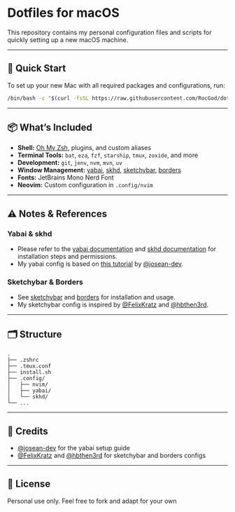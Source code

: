 # Dotfiles for macOS

This repository contains my personal configuration files and scripts for quickly setting up a new macOS machine.

---

## 🚀 Quick Start

To set up your new Mac with all required packages and configurations, run:

```bash
/bin/bash -c "$(curl -fsSL https://raw.githubusercontent.com/RocGod/dotfile/main/install.sh)"
```

---

## 📦 What’s Included

- **Shell:** [Oh My Zsh](https://ohmyz.sh/), plugins, and custom aliases
- **Terminal Tools:** `bat`, `eza`, `fzf`, `starship`, `tmux`, `zoxide`, and more
- **Development:** `git`, `jenv`, `nvm`, `mvn`, `uv`
- **Window Management:** [yabai](https://github.com/koekeishiya/yabai), [skhd](https://github.com/koekeishiya/skhd), [sketchybar](https://github.com/FelixKratz/SketchyBar), [borders](https://github.com/FelixKratz/JankyBorders)
- **Fonts:** JetBrains Mono Nerd Font
- **Neovim:** Custom configuration in `.config/nvim`

---

## ⚠️ Notes & References

### Yabai & skhd

- Please refer to the [yabai documentation](https://github.com/koekeishiya/yabai) and [skhd documentation](https://github.com/koekeishiya/skhd) for installation steps and permissions.
- My yabai config is based on [this tutorial](https://www.josean.com/posts/yabai-setup) by [@josean-dev](https://github.com/josean-dev).

### Sketchybar & Borders

- See [sketchybar](https://github.com/FelixKratz/SketchyBar) and [borders](https://github.com/FelixKratz/JankyBorders) for installation and usage.
- My sketchybar config is inspired by [@FelixKratz](https://github.com/FelixKratz) and [@hbthen3rd](https://github.com/hbthen3rd).

---

## 🗂️ Structure

```
.
├── .zshrc
├── .tmux.conf
├── install.sh
├── .config/
│   ├── nvim/
│   ├── yabai/
│   └── skhd/
└── ...
```

---

## 🙏 Credits

- [@josean-dev](https://github.com/josean-dev) for the yabai setup guide
- [@FelixKratz](https://github.com/FelixKratz) and [@hbthen3rd](https://github.com/hbthen3rd) for sketchybar and borders configs

---

## 📝 License

Personal use only. Feel free to fork and adapt for your own
